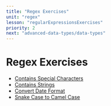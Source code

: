 ```yaml
---
title: "Regex Exercises"
unit: "regex"
lesson: "regularExpressionsExercises"
priority: 2
next: "advanced-data-types/data-types"
---
```


# Regex Exercises

- [Contains Special Characters](https://replit.com/@Vennbury/containsSpecialCharacters#main.py)
- [Contains Strings](https://replit.com/@Vennbury/containsStrings#main.py)
- [Convert Date Format](https://replit.com/@Vennbury/convertDateFormat#main.py)
- [Snake Case to Camel Case](https://replit.com/@Vennbury/snakeCaseToCamelCase#main.py)
